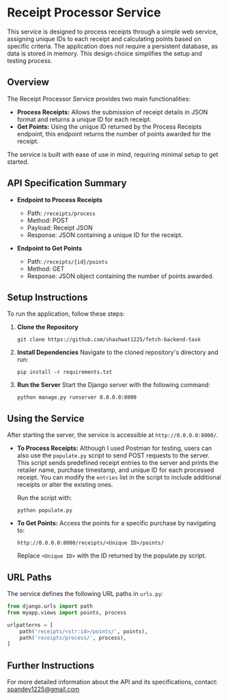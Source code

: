 
# Receipt Processor Service

This service is designed to process receipts through a simple web service, assigning unique IDs to each receipt and calculating points based on specific criteria. The application does not require a persistent database, as data is stored in memory. This design choice simplifies the setup and testing process.

## Overview

The Receipt Processor Service provides two main functionalities:

- **Process Receipts:** Allows the submission of receipt details in JSON format and returns a unique ID for each receipt.
- **Get Points:** Using the unique ID returned by the Process Receipts endpoint, this endpoint returns the number of points awarded for the receipt.

The service is built with ease of use in mind, requiring minimal setup to get started.

## API Specification Summary

- **Endpoint to Process Receipts**
  - Path: `/receipts/process`
  - Method: POST
  - Payload: Receipt JSON
  - Response: JSON containing a unique ID for the receipt.

- **Endpoint to Get Points**
  - Path: `/receipts/{id}/points`
  - Method: GET
  - Response: JSON object containing the number of points awarded.

## Setup Instructions

To run the application, follow these steps:

1. **Clone the Repository**
   ```
   git clone https://github.com/shashwat1225/fetch-backend-task
   ```
2. **Install Dependencies**
   Navigate to the cloned repository's directory and run:
   ```
   pip install -r requirements.txt
   ```
3. **Run the Server**
   Start the Django server with the following command:
   ```
   python manage.py runserver 0.0.0.0:8000
   ```

## Using the Service

After starting the server, the service is accessible at `http://0.0.0.0:8000/`.

- **To Process Receipts:**
  Although I used Postman for testing, users can also use the `populate.py` script to send POST requests to the server. This script sends predefined receipt entries to the server and prints the retailer name, purchase timestamp, and unique ID for each processed receipt. You can modify the `entries` list in the script to include additional receipts or alter the existing ones.

  Run the script with:
  ```
  python populate.py
  ```

- **To Get Points:**
  Access the points for a specific purchase by navigating to:
  ```
  http://0.0.0.0:8000/receipts/<Unique ID>/points/
  ```
  Replace `<Unique ID>` with the ID returned by the populate.py script.

## URL Paths

The service defines the following URL paths in `urls.py`:

```python
from django.urls import path
from myapp.views import points, process

urlpatterns = [
    path('receipts/<str:id>/points/', points),
    path('receipts/process/', process),
]
```

## Further Instructions

For more detailed information about the API and its specifications, contact: spandey1225@gmail.com
